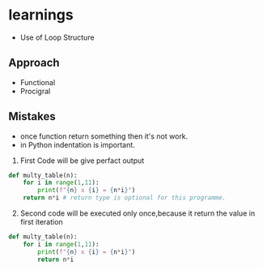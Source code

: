 # learnings

- Use of Loop Structure


## Approach
- Functional 
- Procigral

## Mistakes
- once function return something then it's not work.
- in Python indentation is important.


1) First Code will be give perfact output
```python
def multy_table(n):
    for i in range(1,11):
        print(f"{n} x {i} = {n*i}")
    return n*i # return type is optional for this programme.

```

2) Second code will be executed only once,because it return the value in first iteration

```python
def multy_table(n):
    for i in range(1,11):
        print(f"{n} x {i} = {n*i}")
        return n*i

```


